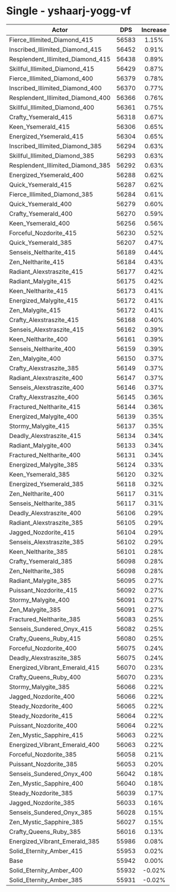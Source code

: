 # Single - yshaarj-yogg-vf
| Actor | DPS | Increase |
|---|:---:|:---:|
|Fierce_Illimited_Diamond_415|56583|1.15%|
|Inscribed_Illimited_Diamond_415|56452|0.91%|
|Resplendent_Illimited_Diamond_415|56438|0.89%|
|Skillful_Illimited_Diamond_415|56429|0.87%|
|Fierce_Illimited_Diamond_400|56379|0.78%|
|Inscribed_Illimited_Diamond_400|56370|0.77%|
|Resplendent_Illimited_Diamond_400|56366|0.76%|
|Skillful_Illimited_Diamond_400|56361|0.75%|
|Crafty_Ysemerald_415|56318|0.67%|
|Keen_Ysemerald_415|56306|0.65%|
|Energized_Ysemerald_415|56304|0.65%|
|Inscribed_Illimited_Diamond_385|56294|0.63%|
|Skillful_Illimited_Diamond_385|56293|0.63%|
|Resplendent_Illimited_Diamond_385|56292|0.63%|
|Energized_Ysemerald_400|56288|0.62%|
|Quick_Ysemerald_415|56287|0.62%|
|Fierce_Illimited_Diamond_385|56284|0.61%|
|Quick_Ysemerald_400|56279|0.60%|
|Crafty_Ysemerald_400|56270|0.59%|
|Keen_Ysemerald_400|56256|0.56%|
|Forceful_Nozdorite_415|56230|0.52%|
|Quick_Ysemerald_385|56207|0.47%|
|Senseis_Neltharite_415|56189|0.44%|
|Zen_Neltharite_415|56184|0.43%|
|Radiant_Alexstraszite_415|56177|0.42%|
|Radiant_Malygite_415|56175|0.42%|
|Keen_Neltharite_415|56173|0.41%|
|Energized_Malygite_415|56172|0.41%|
|Zen_Malygite_415|56172|0.41%|
|Crafty_Alexstraszite_415|56168|0.40%|
|Senseis_Alexstraszite_415|56162|0.39%|
|Keen_Neltharite_400|56161|0.39%|
|Senseis_Neltharite_400|56159|0.39%|
|Zen_Malygite_400|56150|0.37%|
|Crafty_Alexstraszite_385|56149|0.37%|
|Radiant_Alexstraszite_400|56147|0.37%|
|Senseis_Alexstraszite_400|56146|0.37%|
|Crafty_Alexstraszite_400|56145|0.36%|
|Fractured_Neltharite_415|56144|0.36%|
|Energized_Malygite_400|56139|0.35%|
|Stormy_Malygite_415|56137|0.35%|
|Deadly_Alexstraszite_415|56134|0.34%|
|Radiant_Malygite_400|56133|0.34%|
|Fractured_Neltharite_400|56131|0.34%|
|Energized_Malygite_385|56124|0.33%|
|Keen_Ysemerald_385|56120|0.32%|
|Energized_Ysemerald_385|56118|0.32%|
|Zen_Neltharite_400|56117|0.31%|
|Senseis_Neltharite_385|56117|0.31%|
|Deadly_Alexstraszite_400|56106|0.29%|
|Radiant_Alexstraszite_385|56105|0.29%|
|Jagged_Nozdorite_415|56104|0.29%|
|Senseis_Alexstraszite_385|56102|0.29%|
|Keen_Neltharite_385|56101|0.28%|
|Crafty_Ysemerald_385|56098|0.28%|
|Zen_Neltharite_385|56098|0.28%|
|Radiant_Malygite_385|56095|0.27%|
|Puissant_Nozdorite_415|56092|0.27%|
|Stormy_Malygite_400|56091|0.27%|
|Zen_Malygite_385|56091|0.27%|
|Fractured_Neltharite_385|56083|0.25%|
|Senseis_Sundered_Onyx_415|56082|0.25%|
|Crafty_Queens_Ruby_415|56080|0.25%|
|Forceful_Nozdorite_400|56075|0.24%|
|Deadly_Alexstraszite_385|56075|0.24%|
|Energized_Vibrant_Emerald_415|56070|0.23%|
|Crafty_Queens_Ruby_400|56070|0.23%|
|Stormy_Malygite_385|56066|0.22%|
|Jagged_Nozdorite_400|56066|0.22%|
|Steady_Nozdorite_400|56065|0.22%|
|Steady_Nozdorite_415|56064|0.22%|
|Puissant_Nozdorite_400|56064|0.22%|
|Zen_Mystic_Sapphire_415|56063|0.22%|
|Energized_Vibrant_Emerald_400|56063|0.22%|
|Forceful_Nozdorite_385|56058|0.21%|
|Puissant_Nozdorite_385|56053|0.20%|
|Senseis_Sundered_Onyx_400|56042|0.18%|
|Zen_Mystic_Sapphire_400|56040|0.18%|
|Steady_Nozdorite_385|56039|0.17%|
|Jagged_Nozdorite_385|56033|0.16%|
|Senseis_Sundered_Onyx_385|56028|0.15%|
|Zen_Mystic_Sapphire_385|56027|0.15%|
|Crafty_Queens_Ruby_385|56016|0.13%|
|Energized_Vibrant_Emerald_385|55986|0.08%|
|Solid_Eternity_Amber_415|55953|0.02%|
|Base|55942|0.00%|
|Solid_Eternity_Amber_400|55932|-0.02%|
|Solid_Eternity_Amber_385|55931|-0.02%|
